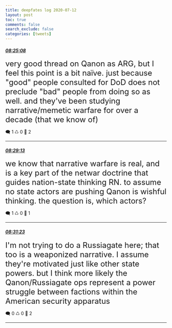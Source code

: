 ```yaml
---
title: deepfates log 2020-07-12
layout: post
toc: true
comments: false
search_exclude: false
categories: [tweets]
---
```



#### <a href = "https://twitter.com/deepfates/status/1282320088847138816">*08:25:08*</a>

<font size="5">very good thread on Qanon as ARG, but I feel this point is a bit naïve.   just because "good" people consulted for DoD does not preclude "bad" people from doing so as well. and they've been studying narrative/memetic warfare for over a decade (that we know of)</font>



🗨️ 1 ♺ 0 🤍  2   

---
    
#### <a href = "https://twitter.com/deepfates/status/1282321116527161345">*08:29:13*</a>

<font size="5">we know that narrative warfare is real, and is a key part of the netwar doctrine that guides nation-state thinking RN. to assume no state actors are pushing Qanon is wishful thinking. the question is, which actors?</font>



🗨️ 1 ♺ 0 🤍  1   

---
    
#### <a href = "https://twitter.com/deepfates/status/1282321662394818560">*08:31:23*</a>

<font size="5">I'm not trying to do a Russiagate here; that too is a weaponized narrative. I assume they're motivated just like other state powers. but I think more likely the Qanon/Russiagate ops represent a power struggle between factions within the American security apparatus</font>



🗨️ 0 ♺ 0 🤍  2   

---
    
            

